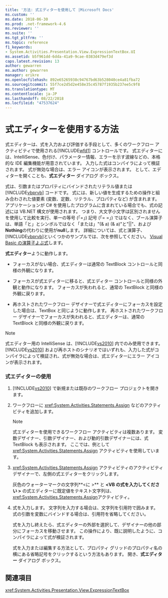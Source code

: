 ```yaml
---
title: '方法: 式エディターを使用して |Microsoft Docs'
ms.custom: ''
ms.date: 2018-06-30
ms.prod: .net-framework-4.6
ms.reviewer: ''
ms.suite: ''
ms.tgt_pltfrm: ''
ms.topic: reference
f1_keywords:
- System.Activities.Presentation.View.ExpressionTextBox.UI
ms.assetid: b5f961dd-6dda-41a9-9cae-0383d479ef3d
caps.latest.revision: 13
author: gewarren
ms.author: gewarren
manager: erikre
ms.openlocfilehash: 892e65265938c94767bd63b528040ce4a81fba72
ms.sourcegitcommit: 55f7ce2d5d2e458e35c45787f1935b237ee5c9f8
ms.translationtype: MT
ms.contentlocale: ja-JP
ms.lasthandoff: 08/22/2018
ms.locfileid: "47537624"
---
```

# <a name="how-to-use-the-expression-editor"></a>式エディターを使用する方法
式エディターは、式を入力および評価する手段として、多くのワークフロー アクティビティで使用される[!INCLUDE[wfd1](../includes/wfd1-md.md)] コントロールです。 式エディターには、IntelliSense、色付け、パラメーター情報、エラーを示す波線などの、本格的な IDE 編集機能が用意されています。 入力した式はコンパイラによって検証されます。 式が無効な場合は、エラー アイコンが表示されます。 として、エディターを開くことも、**式エディター**  ダイアログ ボックス。  
  
 式は、引数またはプロパティにバインドされたリテラル値または [!INCLUDE[vbprvb](../includes/vbprvb-md.md)] コードです。 式には、新しい値を生成するための操作と組み合わされた値要素 (変数、定数、リテラル、プロパティなど) が含まれます。 アプリケーションが C# を使用したプログラムに含まれている場合でも、式の記述には VB.NET 構文が使用されます。 つまり、大文字小文字は区別されませんを使用して比較を実行、単一の等号 (「=」) 記号 (「= =」) ではなく、ブール演算子は、単語「と」とシンボルではなく「または」"(& a) (& a)"と"&#124;&#124;"、および**Nothing**の代わりに使用が**null**します。 詳細については、式と演算子、[!INCLUDE[vbprvb](../includes/vbprvb-md.md)]といくつかのサンプルでは、次を参照してください。 [Visual Basic の演算子よぶ式](http://go.microsoft.com/fwlink/?LinkId=186818)します。  
  
 **式エディター**ように動作します。  
  
-   フォーカスがない場合、式エディターは通常の TextBlock コントロールと同様の外観になります。  
  
-   フォーカスが式エディターに移ると、式エディター コントロールと同様の外観と動作になります。 フォーカスが失われると、通常の TextBlock と同様の外観に戻ります。  
  
-   再ホストされたワークフロー デザイナーで式エディターにフォーカスを設定した場合は、TextBox と同じように動作します。 再ホストされたワークフロー デザイナーでフォーカスが失われると、式エディターは、通常の TextBlock と同様の外観に戻ります。  
  
> [!NOTE]
>  式エディター用の IntelliSense は、[!INCLUDE[vs2010](../includes/vs2010-md.md)] 内でのみ使用できます。 [!INCLUDE[vs2010](../includes/vs2010-md.md)] および再ホストのシナリオではいずれも、入力した式がコンパイラによって検証され、式が無効な場合は、式エディターにエラー アイコンが表示されます。  
  
### <a name="using-the-expression-editor"></a>式エディターの使用  
  
1.  [!INCLUDE[vs2010](../includes/vs2010-md.md)] で新規または既存のワークフロー プロジェクトを開きます。  
  
2.  ワークフローに <xref:System.Activities.Statements.Assign> などのアクティビティを追加します。  
  
    > [!NOTE]
    >  式エディターを使用できるワークフロー アクティビティは複数あります。 変数デザイナー、引数デザイナー、および動的引数デザイナーには、式 TextBlock も表示されます。 ここでは、例として <xref:System.Activities.Statements.Assign> アクティビティを使用しています。  
  
3.  <xref:System.Activities.Statements.Assign> アクティビティのアクティビティ デザイナーで、左側の式エディターをクリックします。  
  
     灰色のウォーターマークの文字列**\<に >** と **\<VB の式を入力してください >** の式エディターに既定値をテキスト文字列は、<xref:System.Activities.Statements.Assign>アクティビティ。  
  
4.  式を入力します。 文字列を入力する場合は、文字列を引用符で囲みます。 式の引数を変数にバインドする場合は、引用符を省略してください。  
  
     式を入力し終えたら、式エディターの外部を選択して、デザイナーの他の部分にフォーカスを移動させます。 この操作により、既に説明したように、コンパイラによって式が検証されます。  
  
     式を入力または編集する方法として、プロパティ グリッドのプロパティ名の横にある省略記号をクリックするという方法もあります。 開き、**式エディター**  ダイアログ ボックス。  
  
## <a name="see-also"></a>関連項目  
 <xref:System.Activities.Presentation.View.ExpressionTextBox>